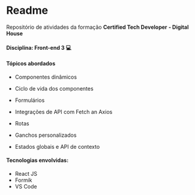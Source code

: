 # Readme



Repositório de atividades da formação **Certified Tech Developer** **- Digital House**

#### **Disciplina:** Front-end 3 💻



#### Tópicos abordados

* Componentes dinâmicos

- Ciclo de vida dos componentes

- Formulários

- Integrações de API com Fetch an Axios

- Rotas

- Ganchos personalizados

- Estados globais e API de contexto

  

#### Tecnologias envolvidas:

*  React JS
*  Formik
*  VS Code
